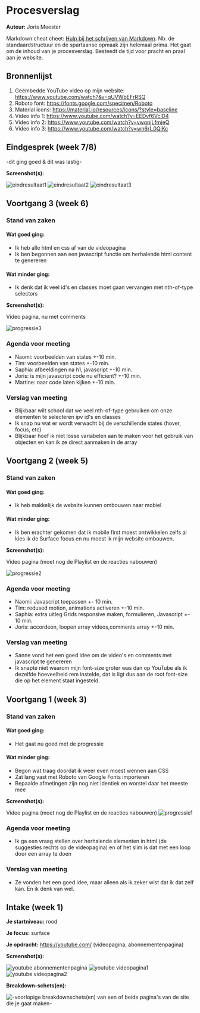 # Procesverslag
**Auteur:** Joris Meester

Markdown cheat cheet: [Hulp bij het schrijven van Markdown](https://github.com/adam-p/markdown-here/wiki/Markdown-Cheatsheet). Nb. de standaardstructuur en de spartaanse opmaak zijn helemaal prima. Het gaat om de inhoud van je procesverslag. Besteedt de tijd voor pracht en praal aan je website.



## Bronnenlijst
1. Geëmbedde YouTube video op mijn website: https://www.youtube.com/watch?&v=qUVWbEFrRSQ
2. Roboto font: https://fonts.google.com/specimen/Roboto
3. Material icons: https://material.io/resources/icons/?style=baseline
4. Video info 1: https://www.youtube.com/watch?v=EEDvf6VclD4
5. Video info 2: https://www.youtube.com/watch?v=vwqpjLfmjeQ
6. Video info 3: https://www.youtube.com/watch?v=wn6rI_0QiKc



## Eindgesprek (week 7/8)

-dit ging goed & dit was lastig-

**Screenshot(s):**

![eindresultaat1](images/eindresultaat1.png)
![eindresultaat2](images/eindresultaat2.png)
![eindresultaat3](images/eindresultaat3.png)


## Voortgang 3 (week 6)

### Stand van zaken

#### Wat goed ging:

+ Ik heb alle html en css af van de videopagina
+ Ik ben begonnen aan een javascript functie om herhalende html content te genereren

#### Wat minder ging:

- Ik denk dat ik veel id's en classes moet gaan vervangen met nth-of-type selectors

**Screenshot(s):**

Video pagina, nu met comments

![progressie3](images/progressie3.png)

### Agenda voor meeting

- Naomi: voorbeelden van states +-10 min.
- Tim: voorbeelden van states +-10 min.
- Saphia: afbeeldingen na h1, javascript +-10 min.
- Joris: is mijn javascript code nu efficient? +-10 min.
- Martine: naar code laten kijken +-10 min.

### Verslag van meeting

- Blijkbaar wilt school dat we veel nth-of-type gebruiken om onze elementen te selecteren ipv id's en classes
- Ik snap nu wat er wordt verwacht bij de verschillende states (hover, focus, etc)
- Blijkbaar hoef ik niet losse variabelen aan te maken voor het gebruik van objecten en kan ik ze direct aanmaken in de array


## Voortgang 2 (week 5)

### Stand van zaken

#### Wat goed ging:

+ Ik heb makkelijk de website kunnen ombouwen naar mobiel

#### Wat minder ging:

- Ik ben erachter gekomen dat ik mobile first moest ontwikkelen zelfs al kies ik de Surface focus en nu moest ik mijn website ombouwen.

**Screenshot(s):**

Video pagina (moet nog de Playlist en de reacties nabouwen)

![progressie2](images/progressie2.png)

### Agenda voor meeting

- Naomi: Javascript toepassen +- 10 min.
- Tim: redused motion, animations activeren +-10 min.
- Saphia: extra uitleg Grids responsive maken, formulieren, Javascript +- 10 min.
- Joris: accordeon, loopen array videos,comments array +-10 min.

### Verslag van meeting

- Sanne vond het een goed idee om de video's en comments met javascript te genereren
- Ik snapte niet waarom mijn font-size groter was dan op YouTube als ik dezelfde hoeveelheid rem instelde, dat is ligt dus aan de root font-size die op het <html> element staat ingesteld.

## Voortgang 1 (week 3)

### Stand van zaken

#### Wat goed ging:

+ Het gaat nu goed met de progressie

#### Wat minder ging:

- Begon wat traag doordat ik weer even moest wennen aan CSS
- Zat lang vast met Roboto van Google Fonts importeren
- Bepaalde afmetingen zijn nog niet identiek en worstel daar het meeste mee

**Screenshot(s):**

Video pagina (moet nog de Playlist en de reacties nabouwen)
![progressie1](images/progressie1.png)

### Agenda voor meeting

- Ik ga een vraag stellen over herhalende elementen in html (de suggesties rechts op de videopagina) en of het slim is dat met een loop door een array te doen

### Verslag van meeting

- Ze vonden het een goed idee, maar alleen als ik zeker wist dat ik dat zelf kan. En ik denk van wel.



## Intake (week 1)

**Je startniveau:** rood

**Je focus:** surface

**Je opdracht:** https://youtube.com/ (videopagina, abonnementenpagina)

**Screenshot(s):**

![youtube abonnementenpagina](images/abonnementenpagina.png)
![youtube videopagina1](images/videopagina1.png)
![youtube videopagina2](images/videopagina2.png)

**Breakdown-schets(en):**

![-voorlopige breakdownschets(en) van een of beide pagina's van de site die je gaat maken-]()

